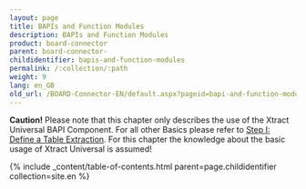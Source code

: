 ```yaml
---
layout: page
title: BAPIs and Function Modules
description: BAPIs and Function Modules
product: board-connector
parent: board-connector-
childidentifier: bapis-and-function-modules
permalink: /:collection/:path
weight: 9
lang: en_GB
old_url: /BOARD-Connector-EN/default.aspx?pageid=bapi-and-function-modules
---
```


**Caution!** Please note that this chapter only describes the use of the Xtract Universal  BAPI Component. For all other Basics please refer to [Step I: Define a Table Extraction](). For this chapter the knowledge about the basic usage of Xtract Universal is assumed!

{% include _content/table-of-contents.html parent=page.childidentifier collection=site.en %}